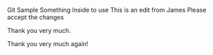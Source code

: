 Git Sample
Something Inside to use
This is an edit from James
Please accept the changes

Thank you very much.

Thank you very much again!
